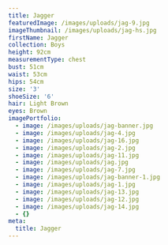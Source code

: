 ```yaml
---
title: Jagger
featuredImage: /images/uploads/jag-9.jpg
imageThumbnail: /images/uploads/jag-hs.jpg
firstName: Jagger
collection: Boys
height: 92cm
measurementType: chest
bust: 51cm
waist: 53cm
hips: 54cm
size: '3'
shoeSize: '6'
hair: Light Brown
eyes: Brown
imagePortfolio:
  - image: /images/uploads/jag-banner.jpg
  - image: /images/uploads/jag-4.jpg
  - image: /images/uploads/jag-16.jpg
  - image: /images/uploads/jag-2.jpg
  - image: /images/uploads/jag-11.jpg
  - image: /images/uploads/jag.jpg
  - image: /images/uploads/jag-7.jpg
  - image: /images/uploads/jag-banner-1.jpg
  - image: /images/uploads/jag-1.jpg
  - image: /images/uploads/jag-13.jpg
  - image: /images/uploads/jag-12.jpg
  - image: /images/uploads/jag-14.jpg
  - {}
meta:
  title: Jagger
---
```


